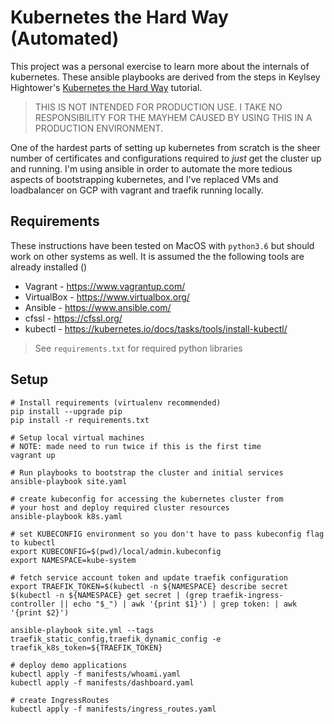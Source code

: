 Kubernetes the Hard Way (Automated)
===

This project was a personal exercise to learn more about the internals of kubernetes. These ansible playbooks are derived from the steps in Keylsey Hightower's [Kubernetes the Hard Way](https://github.com/kelseyhightower/kubernetes-the-hard-way) tutorial.

> THIS IS NOT INTENDED FOR PRODUCTION USE. I TAKE NO RESPONSIBILITY FOR THE MAYHEM CAUSED BY USING THIS IN A PRODUCTION ENVIRONMENT.

One of the hardest parts of setting up kubernetes from scratch is the sheer number of certificates and configurations required to _just_ get the cluster up and running. I'm using ansible in order to automate the more tedious aspects of bootstrapping kubernetes, and I've replaced VMs and loadbalancer on GCP with vagrant and traefik running locally.

Requirements
---

These instructions have been tested on MacOS with `python3.6` but should work on other systems as well. It is assumed the the following tools are already installed ()

* Vagrant - https://www.vagrantup.com/
* VirtualBox - https://www.virtualbox.org/
* Ansible - https://www.ansible.com/
* cfssl - https://cfssl.org/
* kubectl - https://kubernetes.io/docs/tasks/tools/install-kubectl/

> See `requirements.txt` for required python libraries

Setup
---

```shell
# Install requirements (virtualenv recommended)
pip install --upgrade pip
pip install -r requirements.txt

# Setup local virtual machines
# NOTE: made need to run twice if this is the first time
vagrant up

# Run playbooks to bootstrap the cluster and initial services
ansible-playbook site.yaml

# create kubeconfig for accessing the kubernetes cluster from
# your host and deploy required cluster resources
ansible-playbook k8s.yaml

# set KUBECONFIG environment so you don't have to pass kubeconfig flag to kubectl
export KUBECONFIG=$(pwd)/local/admin.kubeconfig
export NAMESPACE=kube-system

# fetch service account token and update traefik configuration
export TRAEFIK_TOKEN=$(kubectl -n ${NAMESPACE} describe secret $(kubectl -n ${NAMESPACE} get secret | (grep traefik-ingress-controller || echo "$_") | awk '{print $1}') | grep token: | awk '{print $2}')

ansible-playbook site.yml --tags traefik_static_config,traefik_dynamic_config -e traefik_k8s_token=${TRAEFIK_TOKEN}

# deploy demo applications
kubectl apply -f manifests/whoami.yaml
kubectl apply -f manifests/dashboard.yaml

# create IngressRoutes
kubectl apply -f manifests/ingress_routes.yaml
```
